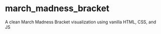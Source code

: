 # march_madness_bracket
A clean March Madness Bracket visualization using vanilla HTML, CSS, and JS
